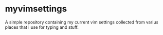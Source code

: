 # myvimsettings
A simple repository containing my current vim settings collected from varius
places that i use for typing and stuff.

